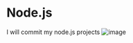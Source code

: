 # Node.js
I will commit my node.js projects
![image](https://user-images.githubusercontent.com/106958701/172389428-7d419192-abe6-49b4-9482-79771e4f91c1.png)
